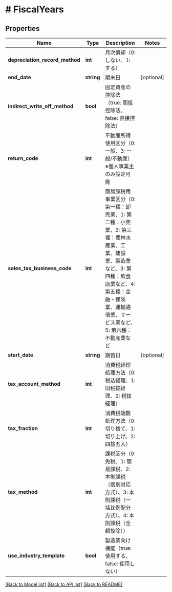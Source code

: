 # # FiscalYears

## Properties

Name | Type | Description | Notes
------------ | ------------- | ------------- | -------------
**depreciation_record_method** | **int** | 月次償却（0: しない、1: する） | 
**end_date** | **string** | 期末日 | [optional] 
**indirect_write_off_method** | **bool** | 固定資産の控除法（true: 間接控除法、false: 直接控除法） | 
**return_code** | **int** | 不動産所得使用区分（0: 一般、3: 一般/不動産） ※個人事業主のみ設定可能 | 
**sales_tax_business_code** | **int** | 簡易課税用事業区分（0: 第一種：卸売業、1: 第二種：小売業、2: 第三種：農林水産業、工業、建設業、製造業など、3: 第四種：飲食店業など、4: 第五種：金融・保険業、運輸通信業、サービス業など、5: 第六種：不動産業など | 
**start_date** | **string** | 期首日 | [optional] 
**tax_account_method** | **int** | 消費税経理処理方法（0: 税込経理、1: 旧税抜経理、2: 税抜経理） | 
**tax_fraction** | **int** | 消費税端数処理方法（0: 切り捨て、1: 切り上げ、2: 四捨五入） | 
**tax_method** | **int** | 課税区分（0: 免税、1: 簡易課税、2: 本則課税（個別対応方式）、3: 本則課税（一括比例配分方式）、4: 本則課税（全額控除）） | 
**use_industry_template** | **bool** | 製造業向け機能（true: 使用する、false: 使用しない） | 

[[Back to Model list]](../../README.md#documentation-for-models) [[Back to API list]](../../README.md#documentation-for-api-endpoints) [[Back to README]](../../README.md)


